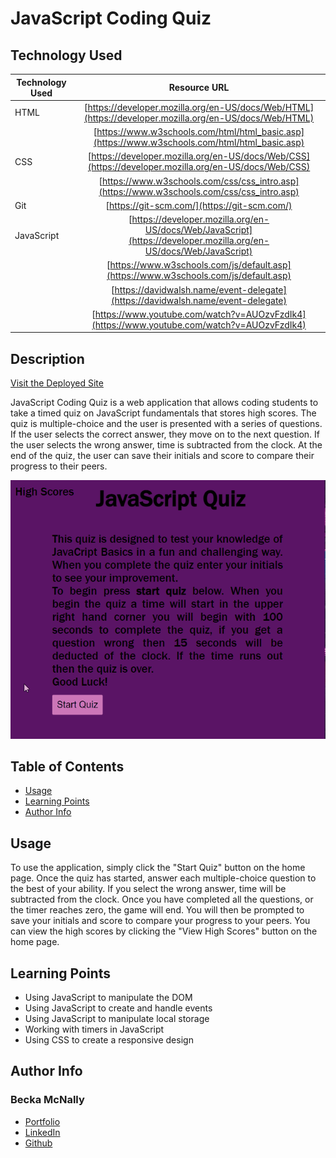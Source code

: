 
# JavaScript Coding Quiz 

## Technology Used 

| Technology Used         | Resource URL           | 
| ------------- |:-------------:| 
| HTML    | [https://developer.mozilla.org/en-US/docs/Web/HTML](https://developer.mozilla.org/en-US/docs/Web/HTML) |
| | [https://www.w3schools.com/html/html_basic.asp](https://www.w3schools.com/html/html_basic.asp)     | 
| CSS     | [https://developer.mozilla.org/en-US/docs/Web/CSS](https://developer.mozilla.org/en-US/docs/Web/CSS)      |
| | [https://www.w3schools.com/css/css_intro.asp](https://www.w3schools.com/css/css_intro.asp)     |    
| Git | [https://git-scm.com/](https://git-scm.com/)     | 
| JavaScript | [https://developer.mozilla.org/en-US/docs/Web/JavaScript](https://developer.mozilla.org/en-US/docs/Web/JavaScript)     | 
| | [https://www.w3schools.com/js/default.asp](https://www.w3schools.com/js/default.asp)     |   
| | [https://davidwalsh.name/event-delegate](https://davidwalsh.name/event-delegate)     | 
| | [https://www.youtube.com/watch?v=AUOzvFzdIk4](https://www.youtube.com/watch?v=AUOzvFzdIk4)     |   

## Description 

[Visit the Deployed Site](https://beckamcnally.github.io/quiz/)

JavaScript Coding Quiz is a web application that allows coding students to take a timed quiz on JavaScript fundamentals that stores high scores. The quiz is multiple-choice and the user is presented with a series of questions. If the user selects the correct answer, they move on to the next question. If the user selects the wrong answer, time is subtracted from the clock. At the end of the quiz, the user can save their initials and score to compare their progress to their peers.

![Site Landing Page](./assets/images/sitegif.gif)

## Table of Contents 

* [Usage](#usage)
* [Learning Points](#learning-points)
* [Author Info](#author-info)

## Usage
To use the application, simply click the "Start Quiz" button on the home page. Once the quiz has started, answer each multiple-choice question to the best of your ability. If you select the wrong answer, time will be subtracted from the clock. Once you have completed all the questions, or the timer reaches zero, the game will end. You will then be prompted to save your initials and score to compare your progress to your peers. You can view the high scores by clicking the "View High Scores" button on the home page.

## Learning Points 

* Using JavaScript to manipulate the DOM
* Using JavaScript to create and handle events
* Using JavaScript to manipulate local storage
* Working with timers in JavaScript
* Using CSS to create a responsive design

## Author Info

### Becka McNally 

* [Portfolio](https://beckamcnally.github.io/beckamcnally/)
* [LinkedIn](https://www.linkedin.com/in/becka-mcnally-21520670)
* [Github](https://github.com/beckamcnally)

